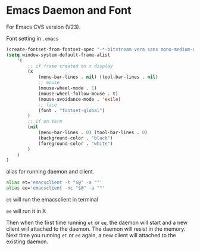 # Emacs Daemon and Font


For Emacs CVS version (V23).

Font setting in `.emacs`
```lisp
(create-fontset-from-fontset-spec "-*-bitstream vera sans mono-medium-r-*-*-13-*-*-*-*-*-fontset-global, han: WenQuanYi Zen Hei-8")
(setq window-system-default-frame-alist
    '(
        ;; if frame created on x display
        (x
            (menu-bar-lines . nil) (tool-bar-lines . nil)
            ;; mouse
            (mouse-wheel-mode . 1)
            (mouse-wheel-follow-mouse . t)
            (mouse-avoidance-mode . 'exile)
            ;; face
            (font . "fontset-global")
        )
        ;; if on term
        (nil
            (menu-bar-lines . 0) (tool-bar-lines . 0)
            (background-color . "black")
            (foreground-color . "white")
        )
    )
)
```

alias for running daemon and client.
```bash
alias et='emacsclient -t "$@" -a ""'
alias ee='emacsclient -nc "$@" -a ""'
```

`et` will run the emacsclient in terminal

`ee` will run it in X

Then when the first time running `et` or `ee`, the daemon will start and a new client will attached to the daemon. The daemon will resist in the memory. Next time you running `et` or `ee` again, a new client will attached to the existing daemon.

